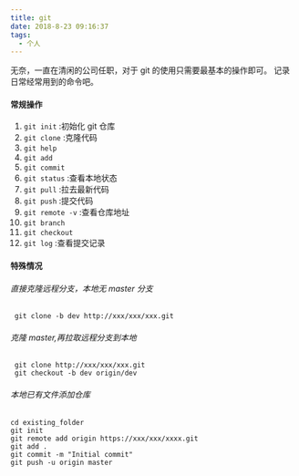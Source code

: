 ```yaml
---
title: git
date: 2018-8-23 09:16:37
tags:
  - 个人
---
```


无奈，一直在清闲的公司任职，对于 git 的使用只需要最基本的操作即可。
记录日常经常用到的命令吧。

<!--more-->

#### 常规操作

1. `git init` :初始化 git 仓库
2. `git clone` :克隆代码
3. `git help`
4. `git add`
5. `git commit`
6. `git status` :查看本地状态
7. `git pull` :拉去最新代码
8. `git push` :提交代码
9. `git remote -v` :查看仓库地址
10. `git branch`
11. `git checkout`
12. `git log` :查看提交记录

#### 特殊情况

###### 直接克隆远程分支，本地无 master 分支

```
 git clone -b dev http://xxx/xxx/xxx.git
```

###### 克隆 master,再拉取远程分支到本地

```
 git clone http://xxx/xxx/xxx.git
 git checkout -b dev origin/dev
```

###### 本地已有文件添加仓库

```
cd existing_folder
git init
git remote add origin https://xxx/xxx/xxxx.git
git add .
git commit -m "Initial commit"
git push -u origin master

```
